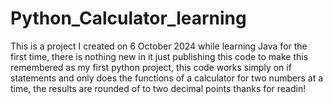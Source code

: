 # Python_Calculator_learning
This is a project I created on 6 October 2024 while learning Java for the first time, there is nothing new in it just publishing this code to make this remembered as my first python project, this code works simply on if statements and only does the functions of a calculator for two numbers at a time, the results are rounded of to two decimal points 
thanks for readin!
